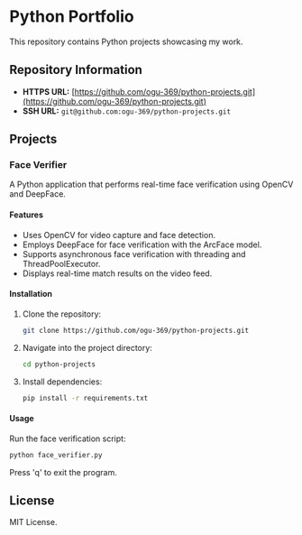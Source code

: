 # Python Portfolio

This repository contains Python projects showcasing my work.

## Repository Information
- **HTTPS URL:** [https://github.com/ogu-369/python-projects.git](https://github.com/ogu-369/python-projects.git)
- **SSH URL:** `git@github.com:ogu-369/python-projects.git`

## Projects
### Face Verifier
A Python application that performs real-time face verification using OpenCV and DeepFace.

#### Features
- Uses OpenCV for video capture and face detection.
- Employs DeepFace for face verification with the ArcFace model.
- Supports asynchronous face verification with threading and ThreadPoolExecutor.
- Displays real-time match results on the video feed.

#### Installation
1. Clone the repository:
   ```sh
   git clone https://github.com/ogu-369/python-projects.git
   ```
2. Navigate into the project directory:
   ```sh
   cd python-projects
   ```
3. Install dependencies:
   ```sh
   pip install -r requirements.txt
   ```

#### Usage
Run the face verification script:
```sh
python face_verifier.py
```
Press 'q' to exit the program.

## License
MIT License.

